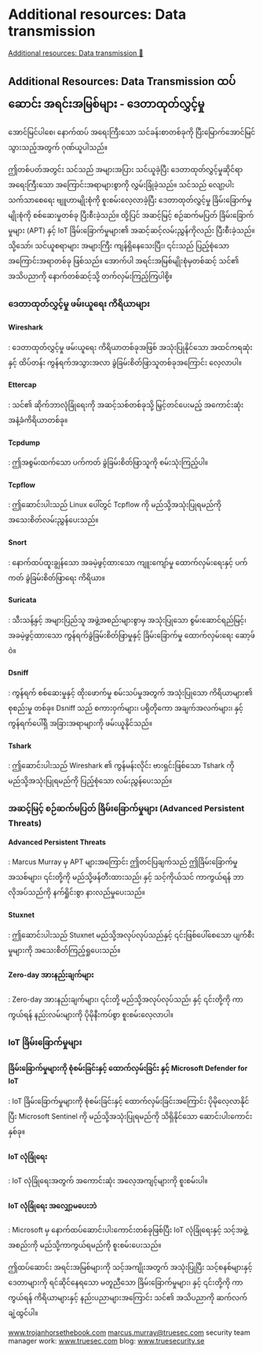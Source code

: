 # Additional resources: Data transmission

[Additional resources: Data transmission 🔗](https://www.coursera.org/learn/cybersecurity-threat-vectors-and-mitigation/supplement/37vsT/additional-resources-data-transmission)

## Additional Resources: Data Transmission ထပ်ဆောင်း အရင်းအမြစ်များ - ဒေတာထုတ်လွှင့်မှု

အောင်မြင်ပါစေ၊ နောက်ထပ် အရေးကြီးသော သင်ခန်းစာတစ်ခုကို ပြီးမြောက်အောင်မြင်သွားသည့်အတွက် ဂုဏ်ယူပါသည်။

ဤတစ်ပတ်အတွင်း သင်သည် အများအပြား သင်ယူခဲ့ပြီး ဒေတာထုတ်လွှင့်မှုဆိုင်ရာ အရေးကြီးသော အကြောင်းအရာများစွာကို လွှမ်းခြုံခဲ့သည်။ သင်သည် လျော့ပါးသက်သာစေရေး ဗျူဟာမျိုးစုံကို စူးစမ်းလေ့လာခဲ့ပြီး ဒေတာထုတ်လွှင့်မှု ခြိမ်းခြောက်မှုမျိုးစုံကို စစ်ဆေးမှုတစ်ခု ပြီးစီးခဲ့သည်။ ထို့ပြင် အဆင့်မြင့် စဉ်ဆက်မပြတ် ခြိမ်းခြောက်မှုများ (APT) နှင့် IoT ခြိမ်းခြောက်မှုများ၏ အဆင့်ဆင့်လမ်းညွှန်ကိုလည်း ပြီးစီးခဲ့သည်။ သို့သော်၊ သင်ယူစရာများ အများကြီး ကျန်ရှိနေသေးပြီး၊ ၎င်းသည် ပြည့်စုံသော အကြောင်းအရာတစ်ခု ဖြစ်သည်။ အောက်ပါ အရင်းအမြစ်မျိုးစုံမှတစ်ဆင့် သင်၏ အသိပညာကို နောက်တစ်ဆင့်သို့ တက်လှမ်းကြည့်ကြပါစို့။

### ဒေတာထုတ်လွှင့်မှု ဖမ်းယူရေး ကိရိယာများ

#### Wireshark

: ဒေတာထုတ်လွှင့်မှု ဖမ်းယူရေး ကိရိယာတစ်ခုအဖြစ် အသုံးပြုနိုင်သော အထင်ကရဆုံးနှင့် ထိပ်တန်း ကွန်ရက်အသွားအလာ ခွဲခြမ်းစိတ်ဖြာသူတစ်ခုအကြောင်း လေ့လာပါ။

#### Ettercap

: သင်၏ ဆိုက်ဘာလုံခြုံရေးကို အဆင့်သစ်တစ်ခုသို့ မြှင့်တင်ပေးမည့် အကောင်းဆုံး အနံ့ခံကိရိယာတစ်ခု။

#### Tcpdump

: ဤအစွမ်းထက်သော ပက်ကတ် ခွဲခြမ်းစိတ်ဖြာသူကို စမ်းသုံးကြည့်ပါ။

#### Tcpflow

: ဤဆောင်းပါးသည် Linux ပေါ်တွင် Tcpflow ကို မည်သို့အသုံးပြုရမည်ကို အသေးစိတ်လမ်းညွှန်ပေးသည်။

#### Snort

: နောက်ထပ်ထူးချွန်သော အခမဲ့ဖွင့်ထားသော ကျူးကျော်မှု ထောက်လှမ်းရေးနှင့် ပက်ကတ် ခွဲခြမ်းစိတ်ဖြာရေး ကိရိယာ။

#### Suricata

: သီးသန့်နှင့် အများပြည်သူ အဖွဲ့အစည်းများစွာမှ အသုံးပြုသော စွမ်းဆောင်ရည်မြင့်၊ အခမဲ့ဖွင့်ထားသော ကွန်ရက်ခွဲခြမ်းစိတ်ဖြာမှုနှင့် ခြိမ်းခြောက်မှု ထောက်လှမ်းရေး ဆော့ဖ်ဝဲ။

#### Dsniff

: ကွန်ရက် စစ်ဆေးမှုနှင့် ထိုးဖောက်မှု စမ်းသပ်မှုအတွက် အသုံးပြုသော ကိရိယာများ၏ စုစည်းမှု တစ်ခု။ Dsniff သည် စကားဝှက်များ၊ ပရိုတိုကော အချက်အလက်များ၊ နှင့် ကွန်ရက်ပေါ်ရှိ အခြားအရာများကို ဖမ်းယူနိုင်သည်။

#### Tshark

: ဤဆောင်းပါးသည် Wireshark ၏ ကွန်မန်းလိုင်း ဗားရှင်းဖြစ်သော Tshark ကို မည်သို့အသုံးပြုရမည်ကို ပြည့်စုံသော လမ်းညွှန်ပေးသည်။

### အဆင့်မြင့် စဉ်ဆက်မပြတ် ခြိမ်းခြောက်မှုများ (Advanced Persistent Threats)

#### Advanced Persistent Threats

: Marcus Murray မှ APT များအကြောင်း ဤတင်ပြချက်သည် ဤခြိမ်းခြောက်မှုအသစ်များ၊ ၎င်းတို့ကို မည်သို့ဖန်တီးထားသည်၊ နှင့် သင့်ကိုယ်သင် ကာကွယ်ရန် ဘာလိုအပ်သည်ကို နက်ရှိုင်းစွာ နားလည်မှုပေးသည်။

#### Stuxnet

: ဤဆောင်းပါးသည် Stuxnet မည်သို့အလုပ်လုပ်သည်နှင့် ၎င်းဖြစ်ပေါ်စေသော ပျက်စီးမှုများကို အသေးစိတ်ကြည့်ရှုပေးသည်။

#### Zero-day အားနည်းချက်များ

: Zero-day အားနည်းချက်များ၊ ၎င်းတို့ မည်သို့အလုပ်လုပ်သည်၊ နှင့် ၎င်းတို့ကို ကာကွယ်ရန် နည်းလမ်းများကို ပိုမိုနီးကပ်စွာ စူးစမ်းလေ့လာပါ။

### IoT ခြိမ်းခြောက်မှုများ

#### ခြိမ်းခြောက်မှုများကို စုံစမ်းခြင်းနှင့် ထောက်လှမ်းခြင်း နှင့် Microsoft Defender for IoT

: IoT ခြိမ်းခြောက်မှုများကို စုံစမ်းခြင်းနှင့် ထောက်လှမ်းခြင်းအကြောင်း ပိုမိုလေ့လာနိုင်ပြီး Microsoft Sentinel ကို မည်သို့အသုံးပြုရမည်ကို သိရှိနိုင်သော ဆောင်းပါးကောင်းနှစ်ခု။

#### IoT လုံခြုံရေး

: IoT လုံခြုံရေးအတွက် အကောင်းဆုံး အလေ့အကျင့်များကို စူးစမ်းပါ။

#### IoT လုံခြုံရေး အလျှော့မပေးဘဲ

: Microsoft မှ နောက်ထပ်ဆောင်းပါးကောင်းတစ်ခုဖြစ်ပြီး IoT လုံခြုံရေးနှင့် သင့်အဖွဲ့အစည်းကို မည်သို့ကာကွယ်ရမည်ကို စူးစမ်းပေးသည်။

ဤထပ်ဆောင်း အရင်းအမြစ်များကို သင့်အကျိုးအတွက် အသုံးပြုပြီး သင့်စနစ်များနှင့် ဒေတာများကို ရင်ဆိုင်နေရသော မတူညီသော ခြိမ်းခြောက်မှုများ၊ နှင့် ၎င်းတို့ကို ကာကွယ်ရန် ကိရိယာများနှင့် နည်းပညာများအကြောင်း သင်၏ အသိပညာကို ဆက်လက်ချဲ့ထွင်ပါ။

www.trojanhorsethebook.com
marcus.murray@truesec.com
security team manager
work: www.truesec.com
blog: www.truesecurity.se
